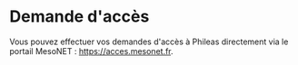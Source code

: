 # Demande d'accès

Vous pouvez effectuer vos demandes d'accès à Phileas directement via le portail MesoNET : https://acces.mesonet.fr.
